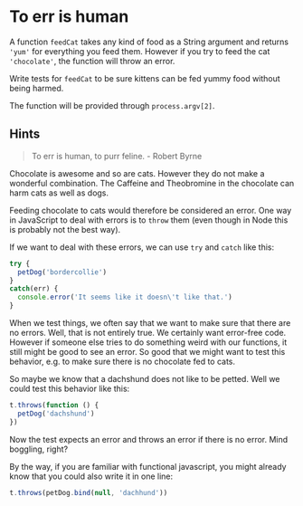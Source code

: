 # To err is human

A function `feedCat` takes any kind of food as a String argument and returns
`'yum'` for everything you feed them. However if you try to feed the cat
`'chocolate'`, the function will throw an error.

Write tests for `feedCat` to be sure kittens can be fed yummy food without
being harmed.

The function will be provided through `process.argv[2]`.

## Hints

> To err is human, to purr feline. - Robert Byrne

Chocolate is awesome and so are cats. However they do not make a wonderful
combination. The Caffeine and Theobromine in the chocolate can harm cats as well
as dogs.

Feeding chocolate to cats would therefore be considered an error. One way in
JavaScript to deal with errors is to `throw` them (even though in Node this is
probably not the best way).

If we want to deal with these errors, we can use `try` and `catch` like this:

```js
try {
  petDog('bordercollie')
}
catch(err) {
  console.error('It seems like it doesn\'t like that.')
}
```

When we test things, we often say that we want to make sure that there are no
errors. Well, that is not entirely true. We certainly want error-free code.
However if someone else tries to do something weird with our functions, it
still might be good to see an error. So good that we might want to test this
behavior, e.g. to make sure there is no chocolate fed to cats.

So maybe we know that a dachshund does not like to be petted. Well we could test
this behavior like this:

```js
t.throws(function () {
  petDog('dachshund')
})
```

Now the test expects an error and throws an error if there is no error. Mind
boggling, right?

By the way, if you are familiar with functional javascript, you might already
know that you could also write it in one line:
```js
t.throws(petDog.bind(null, 'dachhund'))
```
